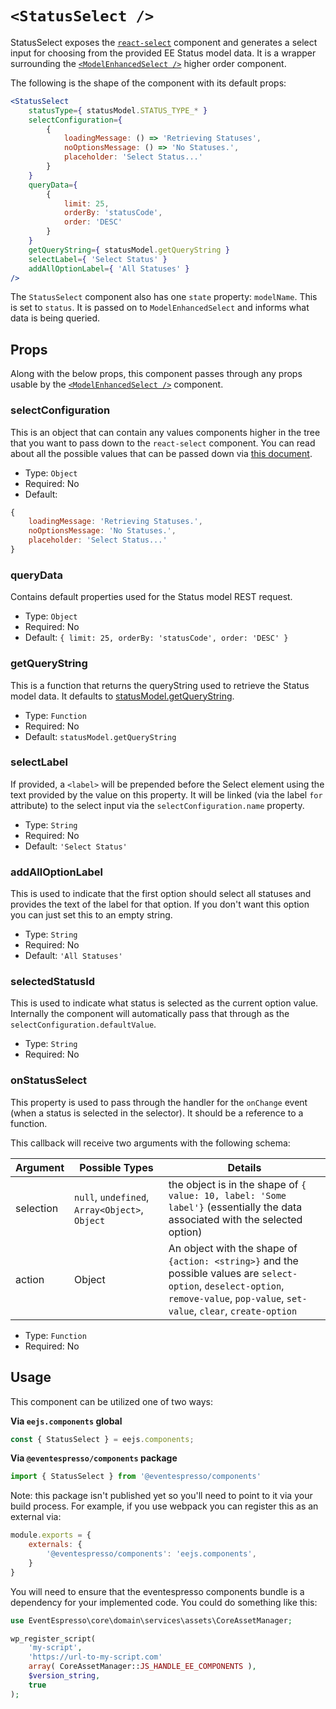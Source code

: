 # `<StatusSelect />`

StatusSelect exposes the [`react-select`](https://deploy-preview-2289--react-select.netlify.com/home) component and 
generates a select input for choosing from the provided EE Status model data. It is a wrapper surrounding the 
[`<ModelEnhancedSelect />`](model-select.md) higher order component.

The following is the shape of the component with its default props:

```jsx
<StatusSelect
    statusType={ statusModel.STATUS_TYPE_* }
    selectConfiguration={
        {
            loadingMessage: () => 'Retrieving Statuses',
            noOptionsMessage: () => 'No Statuses.',
            placeholder: 'Select Status...'
        }
    }
    queryData={
        {
            limit: 25,
            orderBy: 'statusCode',
            order: 'DESC'
        }
    }
    getQueryString={ statusModel.getQueryString }
    selectLabel={ 'Select Status' }
    addAllOptionLabel={ 'All Statuses' }
/>
```

The `StatusSelect` component also has one `state` property: `modelName`.  This is set to `status`.  It is passed on to `ModelEnhancedSelect` and informs what data is being queried.

## Props

Along with the below props, this component passes through any props usable by the [`<ModelEnhancedSelect />`](model-select.md) component.

### selectConfiguration

This is an object that can contain any values components higher in the tree that you want to pass down to the `react-select` component.  You can read about all the possible values that can be passed down via [this document](https://deploy-preview-2289--react-select.netlify.com/props).

- Type: `Object`
- Required: No
- Default:
```js
{
    loadingMessage: 'Retrieving Statuses.',
    noOptionsMessage: 'No Statuses.',
    placeholder: 'Select Status...'
}
```

### queryData

Contains default properties used for the Status model REST request.

- Type: `Object`
- Required: No
- Default: `{ limit: 25, orderBy: 'statusCode', order: 'DESC' }`

### getQueryString

This is a function that returns the queryString used to retrieve the Status model data. It defaults to [statusModel.getQueryString](../../../../../assets/src/data/model/status/index.js).

- Type: `Function`
- Required: No
- Default: `statusModel.getQueryString`

### selectLabel

If provided, a `<label>` will be prepended before the Select element using the text provided by the value on this property.  It will be linked (via the label `for` attribute) to the select input via the `selectConfiguration.name` property.

- Type: `String`
- Required: No
- Default: `'Select Status'`

### addAllOptionLabel

This is used to indicate that the first option should select all statuses and provides the text of the label for that option.  If you don't want this option you can just set this to an empty string.

- Type: `String`
- Required: No
- Default: `'All Statuses'`

### selectedStatusId

This is used to indicate what status is selected as the current option value.  Internally the component will automatically pass that through as the `selectConfiguration.defaultValue`.

- Type: `String`
- Required: No

### onStatusSelect

This property is used to pass through the handler for the `onChange` event (when a status is selected in the selector).  It should be a reference to a function.

This callback will receive two arguments with the following schema:

| Argument | Possible Types | Details |
| -------- | --------------- | ------- |
| selection | `null`, `undefined`, `Array<Object>`, `Object` | the object is in the shape of `{ value: 10, label: 'Some label'}` (essentially the data associated with the selected option) |
| action | Object | An object with the shape of `{action: <string>}` and the possible values are `select-option`, `deselect-option`, `remove-value`, `pop-value`, `set-value`, `clear`, `create-option` |


- Type: `Function`
- Required: No

## Usage

This component can be utilized one of two ways:

**Via `eejs.components` global**

```js
const { StatusSelect } = eejs.components;
```

**Via `@eventespresso/components` package**

```js
import { StatusSelect } from '@eventespresso/components'
```

Note: this package isn't published yet so you'll need to point to it via your build process. For example, if you use webpack you can register this as an external via:

```js
module.exports = {
    externals: {
        '@eventespresso/components': 'eejs.components',
    }
}
```

You will need to ensure that the eventespresso components bundle is a dependency for your implemented code.  You could do something like this:

```php
use EventEspresso\core\domain\services\assets\CoreAssetManager;

wp_register_script(
    'my-script',
    'https://url-to-my-script.com'
    array( CoreAssetManager::JS_HANDLE_EE_COMPONENTS ),
    $version_string,
    true
);
```
